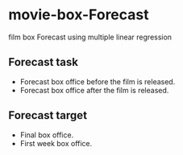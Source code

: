 # movie-box-Forecast

film box Forecast using multiple linear regression

## Forecast task
- Forecast box office before the film is released.
- Forecast box office after the film is released.

## Forecast target
- Final box office.
- First week box office.


